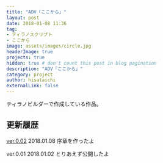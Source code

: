 ```yaml
---
title: "ADV「ここから」"
layout: post
date: 2018-01-08 11:36
tag:
- ティラノスクリプト
- ここから
image: assets/images/circle.jpg
headerImage: true
projects: true
hidden: true # don't count this post in blog pagination
description: "ADV「ここから」"
category: project
author: hisataichi
externalLink: false
---
```


ティラノビルダーで作成している作品。

<div class="breaker"></div>

## 更新履歴

[ver.0.02][1] 2018.01.08 序章を作ったよ

ver.0.01 2018.01.02 とりあえず公開したよ

[1]:	https://dbf4ft8j8n8kk.cloudfront.net.
